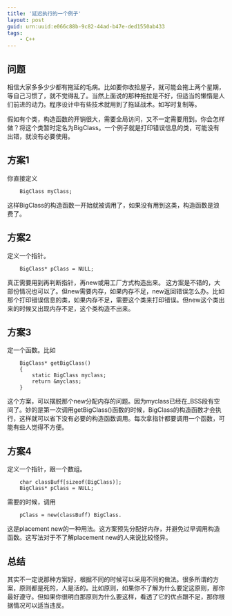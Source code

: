 ```yaml
---
title: '延迟执行的一个例子'
layout: post
guid: urn:uuid:e066c88b-9c82-44ad-b47e-ded1550ab433
tags:
    - C++
---
```



问题
-------
相信大家多多少少都有拖延的毛病。比如要你收拾屋子，就可能会拖上两个星期，等自己习惯了，就不觉得乱了。当然上面说的那种拖拉是不好，但适当的懒惰是人们前进的动力。程序设计中有些技术就用到了拖延战术。如写时复制等。

假如有个类，构造函数的开销很大，需要全局访问，又不一定需要用到。你会怎样做？将这个类暂时定名为BigClass。一个例子就是打印错误信息的类，可能没有出错，就没有必要使用。

方案1
-----
你直接定义 

		BigClass myClass;
		
这样BigClass的构造函数一开始就被调用了，如果没有用到这类，构造函数是浪费了。

方案2
-----
定义一个指针。

		BigClass* pClass = NULL; 

真正需要用到再判断指针，再new或用工厂方式构造出来。
这方案是不错的，大部份情况也可以了。但new需要内存，如果内存不足，new返回错误怎么办。比如那个打印错误信息的类，如果内存不足，需要这个类来打印错误。但new这个类出来的时候又出现内存不足，这个类构造不出来。

 
方案3
---------
定一个函数。比如

		BigClass* getBigClass()
		{
		 	static BigClass myclass;
		 	return &myclass;
		}
		
这个方案，可以摆脱那个new分配内存的问题。因为myclass已经在_BSS段有空间了。妙的是第一次调用getBigClass()函数的时候，BigClass的构造函数才会执行，这样就可以省下没有必要的构造函数调用。每次拿指针都要调用一个函数，可能有些人觉得不方便。


方案4
---------
定义一个指针，跟一个数组。

		char classBuff[sizeof(BigClass)];
		BigClass* pClass = NULL;
		
需要的时候，调用 

		pClass = new(classBuff) BigClass. 
		
这是placement new的一种用法。这方案预先分配好内存，并避免过早调用构造函数。这写法对于不了解placement new的人来说比较怪异。


总结
---------
其实不一定说那种方案好，根据不同的时候可以采用不同的做法。很多所谓的方案，原则都是死的，人是活的。比如原则，如果你不了解为什么要定这原则，那你最好遵守。但如果你很明白那原则为什么要这样，看透了它的优点跟不足，那你根据情况可以适当违反。